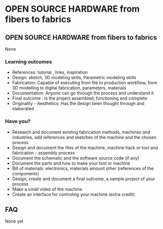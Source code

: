 # OPEN SOURCE HARDWARE from fibers to fabrics

## OPEN SOURCE HARDWARE from fibers to fabrics

None
### Learning outcomes

* References: tutorial , links, inspiration
* Design: sketch, 3D modeling skills, Parametric modeling skills
* Fabrication: Capable of executing from file to production workflow, from 3D modelling  to digital fabrication, parameters, materials
* Documentation: Anyone can go through the process and understand it
* Final outcome : Is the project assembled, functioning and complete
* Originality - Aesthetics: Has the design been thought through and elaborated

### Have you?

* Research and document existing fabrication methods, machines and industries, add references and sketches of the machine and the chosen process
* Design and document the files of the machine, machine hack or tool and fabrication - assembly process
* Document the schematic and the software source code (if any)
* Document the parts and how to make your tool or machine
* Bill of materials: electronics, materials amount other (references of the components)
* Design, create and document a final outcome, a sample project of your process
* Make a small video of the machine
* Create an interface for controling your machine (extra credit)

## FAQ

None yet

